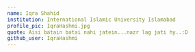 ```yaml
---
name: Iqra Shahid
institution: International Islamic University Islamabad 
profile_pic: IqraHashmi.jpg
quote: Aisi batain batai nahi jatein...nazr lag jati hy..:D
github_user: IqraHashmi
---
```


